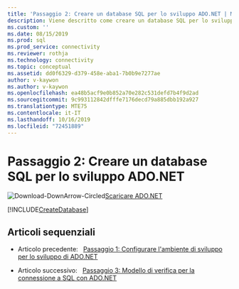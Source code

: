 ```yaml
---
title: 'Passaggio 2: Creare un database SQL per lo sviluppo ADO.NET | Microsoft Docs'
description: Viene descritto come creare un database SQL per lo sviluppo di ADO.NET.
ms.custom: ''
ms.date: 08/15/2019
ms.prod: sql
ms.prod_service: connectivity
ms.reviewer: rothja
ms.technology: connectivity
ms.topic: conceptual
ms.assetid: dd0f6329-d379-458e-aba1-7b0b9e7277ae
author: v-kaywon
ms.author: v-kaywon
ms.openlocfilehash: ea48b5acf9e0b852a70e282c531defd7b4f9d2ad
ms.sourcegitcommit: 9c993112842dfffe7176decd79a885dbb192a927
ms.translationtype: MTE75
ms.contentlocale: it-IT
ms.lasthandoff: 10/16/2019
ms.locfileid: "72451889"
---
```

# <a name="step-2-create-a-sql-database-for-adonet-development"></a>Passaggio 2: Creare un database SQL per lo sviluppo ADO.NET

![Download-DownArrow-Circled](../../ssdt/media/download.png)[Scaricare ADO.NET](../sql-connection-libraries.md#anchor-20-drivers-relational-access)

[!INCLUDE[CreateDatabase](../../includes/createdatabase.md)]

## <a name="sequential-articles"></a>Articoli sequenziali

- Articolo precedente:&nbsp;&nbsp;&nbsp;[Passaggio 1: Configurare l'ambiente di sviluppo per lo sviluppo di ADO.NET](step-1-configure-development-environment-ado-net-development.md)

- Articolo successivo:&nbsp;&nbsp;&nbsp;[Passaggio 3: Modello di verifica per la connessione a SQL con ADO.NET ](step-3-connect-sql-ado-net.md)  
